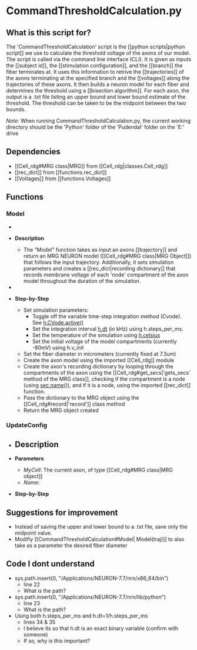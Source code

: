 # CommandThresholdCalculation.py
## What is this script for?
The 'CommandThresholdCalculation' script is the [[python scripts|python script]] we use to calculate the threshold voltage of the axons of our model. The script is called via the command line interface (CLI). It is given as inputs the [[subject id]],  the [[stimulation configuration]], and the [[branch]] the fiber terminates at. It uses this information to retrive the [[trajectories]] of the axons terminating at the specified branch and the [[voltages]] along the trajectories of these axons. It then builds a neuron model for each fiber and determines the threshold using a [[bisection algorithm]]. For each axon, the output is a .txt file listing an upper bound and lower bound estimate of the threshold. The threshold can be taken to be the midpoint between the two bounds.

*Note:* When running CommandThresholdCalculation.py, the current working directory should be the 'Python' folder of the 'Pudendal' folder on the 'E:' drive

## Dependencies
- [[Cell_rdg#MRG class|MRG]] from [[Cell_rdg|classes.Cell_rdg]] 
- [[rec_dict]] from [[functions.rec_dict]]
- [[Voltages]] from [[functions.Voltages]] 

## Functions
### Model
- 
- **Description**
	- The "Model" function takes as input an axons [[trajectory]] and return an MRG NEURON model ([[Cell_rdg#MRG class|MRG Object]]) that follows the input trajectory. Additionally, it sets simulation parameters and creates a [[rec_dict|recording dictionary]] that records membrane voltage of each 'node' compartment of the axon model throughout the duration of the simulation.

-

- **Step-by-Step**
	- Set simulation parameters:
		- Toggle off the variable time-step integration method (Cvode). See [h.CVode.active()](https://www.neuron.yale.edu/neuron/static/py_doc/simctrl/cvode.html#CVode.active)
		- Set the integration interval [h.dt](https://www.neuron.yale.edu/neuron/static/py_doc/simctrl/programmatic.html?highlight=dt#dt) (in kHz) using h.steps_per_ms. 
		- Set the temperature of the simulation using [h.celsius](https://www.neuron.yale.edu/neuron/static/py_doc/simctrl/programmatic.html?highlight=celsius#celsius)
		- Set the initial voltage of the model compartments  (currently -80mV) using h.v_init
	- Set the fiber diameter in micrometers (currently fixed at 7.3um)
	- Create the axon model using the imported [[Cell_rdg]] module
	- Create the axon's recording dictionary by looping through the compartments of the axon using the [[Cell_rdg#get_secs|'gets_secs' method of the MRG class]], checking if the compartment is a node (using [sec.name()](https://www.neuron.yale.edu/neuron/static/py_doc/modelspec/programmatic/topology.html?highlight=name#Section.name)), and if it is a node, using the imported [[rec_dict]] function.
	- Pass the dictionary to the MRG object using the [[Cell_rdg#record|'record']] class method
	- Return the MRG object created

### UpdateConfig
- **Description**
	- 

- **Parameters**
	- *MyCell*: The current axon, of type [[Cell_rdg#MRG class|MRG object]] 
	-  *Name*: 

- **Step-by-Step**
	

## Suggestions for improvement
- Instead of saving the upper and lower bound to a .txt file, save only the midpoint value.
- Modifiy [[CommandThresholdCalculation#Model| Model(traj)]] to also take as a parameter the desired fiber diameter

## Code I dont understand
- sys.path.insert(0, "/Applications/NEURON-7.7/nrn/x86_64/bin")
	- line 22
	- What is the path?
- sys.path.insert(0, "/Applications/NEURON-7.7/nrn/lib/python")
	- line 23
	- What is the path?
- Using both h.steps_per_ms and h.dt=1/h.steps_per_ms
	- lines 34 & 35
	- I believe its so that h.dt is an exact binary variable (confirm with someone) 
	- If so, why is this important?
